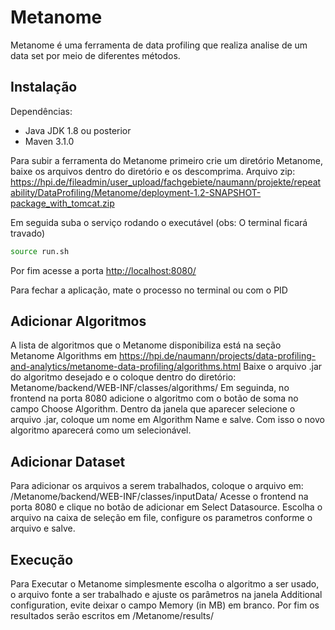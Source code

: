 # Metanome

Metanome é uma ferramenta de data profiling que realiza analise de um data set por meio de diferentes métodos.

## Instalação
Dependências:
* Java JDK 1.8 ou posterior
* Maven 3.1.0

Para subir a ferramenta do Metanome primeiro crie um diretório Metanome, baixe os arquivos dentro do diretório e os descomprima.
Arquivo zip:
<https://hpi.de/fileadmin/user_upload/fachgebiete/naumann/projekte/repeatability/DataProfiling/Metanome/deployment-1.2-SNAPSHOT-package_with_tomcat.zip>

Em seguida suba o serviço rodando o executável (obs: O terminal ficará travado)
``` bash
source run.sh
```
Por fim acesse a porta <http://localhost:8080/>

Para fechar a aplicação, mate o processo no terminal ou com o PID

## Adicionar Algoritmos
A lista de algoritmos que o Metanome disponibiliza está na seção Metanome Algorithms em
<https://hpi.de/naumann/projects/data-profiling-and-analytics/metanome-data-profiling/algorithms.html>
Baixe o arquivo .jar do algoritmo desejado e o coloque dentro do diretório:
Metanome/backend/WEB-INF/classes/algorithms/
Em seguinda, no frontend na porta 8080 adicione o algoritmo com o botão de soma no campo Choose Algorithm.
Dentro da janela que aparecer selecione o arquivo .jar, coloque um nome em Algorithm Name e salve.
Com isso o novo algoritmo aparecerá como um selecionável.

## Adicionar Dataset
Para adicionar os arquivos a serem trabalhados, coloque o arquivo em:
/Metanome/backend/WEB-INF/classes/inputData/
Acesse o frontend na porta 8080 e clique no botão de adicionar em Select Datasource.
Escolha o arquivo na caixa de seleção em file, configure os parametros conforme o arquivo e salve.

## Execução
Para Executar o Metanome simplesmente escolha o algoritmo a ser usado, o arquivo fonte a ser trabalhado e ajuste os parâmetros na janela Additional configuration, evite deixar o campo Memory (in MB) em branco.
Por fim os resultados serão escritos em
/Metanome/results/


